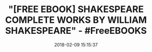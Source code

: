 ---
title: '"[FREE EBOOK] SHAKESPEARE COMPLETE WORKS BY WILLIAM SHAKESPEARE" - #FreeEBOOKS'
name: Shakespeare Complete Works
date: '2018-02-09 15:15:37'
buy_now: >-
  https://www.amazon.com/Shakespeare-Complete-Works-William-ebook/dp/B01KAM35O0?SubscriptionId=AKIAIA5RBQIWQVTCUEUQ&tag=coldcutdeals-20&linkCode=xm2&camp=2025&creative=165953&creativeASIN=B01KAM35O0
description_markdown: |-
  Shakespeare Complete Works

   
tweet_id_str: '961981920048549888'
price: ''
you_save: ''
asin: B01KAM35O0
image: 'https://images-na.ssl-images-amazon.com/images/I/51MDWgQW1UL.jpg'

---